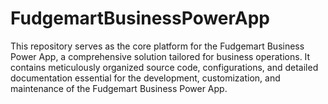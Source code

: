 # FudgemartBusinessPowerApp
This repository serves as the core platform for the Fudgemart Business Power App, a comprehensive solution tailored for business operations. It contains meticulously organized source code, configurations, and detailed documentation essential for the development, customization, and maintenance of the Fudgemart Business Power App.
